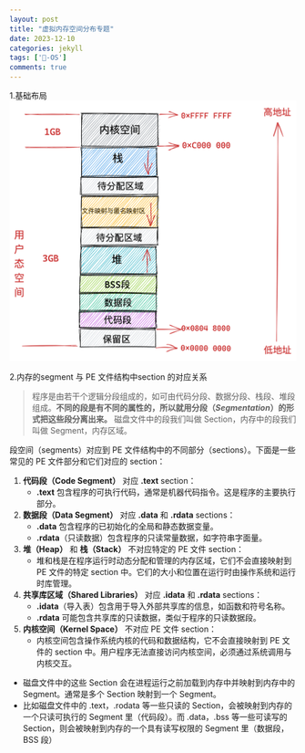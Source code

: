 ```yaml
---
layout: post
title: "虚拟内存空间分布专题"
date: 2023-12-10
categories: jekyll
tags: ['🥁-OS']
comments: true
---
```


1.基础布局
![](images/1693904904894-a53ff10b-6bdd-42c3-a154-668855e49dce.png)

2.内存的segment 与 PE 文件结构中section 的对应关系
> 程序是由若干个逻辑分段组成的，如可由代码分段、数据分段、栈段、堆段组成。**不同的段是有不同的属性的，所以就用分段（_Segmentation_）的形式把这些段分离出来。**
> 磁盘文件中的段我们叫做 Section，内存中的段我们叫做 Segment，内存区域。

段空间（segments）对应到 PE 文件结构中的不同部分（sections）。下面是一些常见的 PE 文件部分和它们对应的 section：

1. **代码段（Code Segment）** 对应 **.text** section：
   - **.text** 包含程序的可执行代码，通常是机器代码指令。这是程序的主要执行部分。
2. **数据段（Data Segment）** 对应 **.data** 和 **.rdata** sections：
   - **.data** 包含程序的已初始化的全局和静态数据变量。
   - **.rdata**（只读数据）包含程序的只读常量数据，如字符串字面量。
3. **堆（Heap）** 和 **栈（Stack）** 不对应特定的 PE 文件 section：
   - 堆和栈是在程序运行时动态分配和管理的内存区域，它们不会直接映射到 PE 文件的特定 section 中。它们的大小和位置在运行时由操作系统和运行时库管理。
4. **共享库区域（Shared Libraries）** 对应 **.idata** 和 **.rdata** sections：
   - **.idata**（导入表）包含用于导入外部共享库的信息，如函数和符号名称。
   - **.rdata** 可能包含共享库的只读数据，类似于程序的只读数据段。
5. **内核空间（Kernel Space）** 不对应 PE 文件 section：
   - 内核空间包含操作系统内核的代码和数据结构，它不会直接映射到 PE 文件的 section 中。用户程序无法直接访问内核空间，必须通过系统调用与内核交互。
- 磁盘文件中的这些 Section 会在进程运行之前加载到内存中并映射到内存中的 Segment。通常是多个 Section 映射到一个 Segment。
- 比如磁盘文件中的 .text，.rodata 等一些只读的 Section，会被映射到内存的一个只读可执行的 Segment 里（代码段）。而 .data，.bss 等一些可读写的 Section，则会被映射到内存的一个具有读写权限的 Segment 里（数据段，BSS 段）
